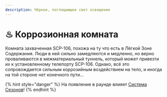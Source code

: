 ```yaml
---
description: Чёрное, поглощающее свет освещение
---
```


# ♨ Коррозионная комната

Комната захваченная SCP-106, похожа на ту что есть в Лёгкой Зоне Содержания. Люди в ней сильно замедляются и медленно, но верно проваливаются в межматериальный туннель, который может привезти их к установленному телепорту SCP-106. Однако, всё это сопровождается сильным коррозийным воздействием на тело, и иногда на той стороне нет конечного пути...

{% hint style="danger" %}
На появление в раунде влияет [Система Сезонов](../server-systems/seasons-system.md)!
{% endhint %}
